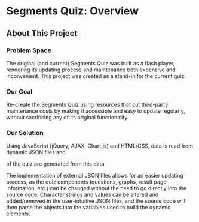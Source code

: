 # Segments Quiz: Overview #

## About This Project ##

### Problem Space ###

The original (and current) Segments Quiz was built as a flash player, rendering its updating process and maintenance both expensive and inconvenient. 
This project was created as a stand-in for the current quiz.

### Our Goal ###

Re-create the Segments Quiz using resources that cut third-party maintenance costs by making it accessible and easy to update regularly, without sacrificing any of its original functionality. 

### Our Solution ###

Using JavaScript (jQuery, AJAX, Chart.js) and HTML/CSS, data is read from dynamic JSON files and 

of the quiz are generated from this data.

The implementation of external JSON files allows for an easier updating process, as the quiz components (questions, graphs, result page information, etc.) can be changed without the need to go directly into the source code. Character strings and values can be altered and added/removed in the user-intuitive JSON files, and the source code will then parse the objects into the variables used to build the dynamic elements.
